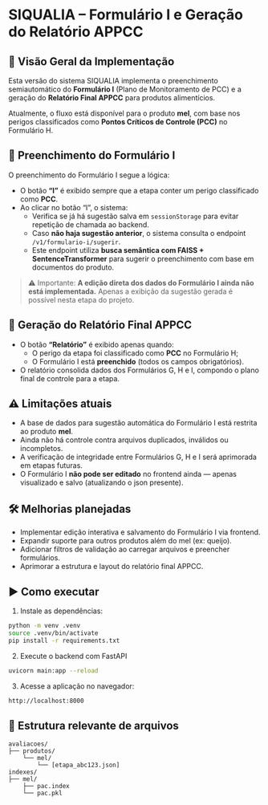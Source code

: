 # SIQUALIA – Formulário I e Geração do Relatório APPCC

## 🧩 Visão Geral da Implementação

Esta versão do sistema SIQUALIA implementa o preenchimento semiautomático do **Formulário I** (Plano de Monitoramento de PCC) e a geração do **Relatório Final APPCC** para produtos alimentícios.

Atualmente, o fluxo está disponível para o produto **mel**, com base nos perigos classificados como **Pontos Críticos de Controle (PCC)** no Formulário H.

## 🧪 Preenchimento do Formulário I

O preenchimento do Formulário I segue a lógica:

- O botão **“I”** é exibido sempre que a etapa conter um perigo classificado como **PCC**.
- Ao clicar no botão “I”, o sistema:
  - Verifica se já há sugestão salva em `sessionStorage` para evitar repetição de chamada ao backend.
  - Caso **não haja sugestão anterior**, o sistema consulta o endpoint `/v1/formulario-i/sugerir`.
  - Este endpoint utiliza **busca semântica com FAISS + SentenceTransformer** para sugerir o preenchimento com base em documentos do produto.

> ⚠️ Importante: **A edição direta dos dados do Formulário I ainda não está implementada.** Apenas a exibição da sugestão gerada é possível nesta etapa do projeto.

## 📄 Geração do Relatório Final APPCC

- O botão **“Relatório”** é exibido apenas quando:
  - O perigo da etapa foi classificado como **PCC** no Formulário H;
  - O Formulário I está **preenchido** (todos os campos obrigatórios).
- O relatório consolida dados dos Formulários G, H e I, compondo o plano final de controle para a etapa.

## ⚠️ Limitações atuais

- A base de dados para sugestão automática do Formulário I está restrita ao produto **mel**.
- Ainda não há controle contra arquivos duplicados, inválidos ou incompletos.
- A verificação de integridade entre Formulários G, H e I será aprimorada em etapas futuras.
- O Formulário I **não pode ser editado** no frontend ainda — apenas visualizado e salvo (atualizando o json presente).

## 🛠 Melhorias planejadas

- Implementar edição interativa e salvamento do Formulário I via frontend.
- Expandir suporte para outros produtos além do mel (ex: queijo).
- Adicionar filtros de validação ao carregar arquivos e preencher formulários.
- Aprimorar a estrutura e layout do relatório final APPCC.

## ▶️ Como executar

1. Instale as dependências:

```bash
python -m venv .venv
source .venv/bin/activate
pip install -r requirements.txt
```

2. Execute o backend com FastAPI
```bash
uvicorn main:app --reload
```
3. Acesse a aplicação no navegador:
```bash
http://localhost:8000
```

## 📂 Estrutura relevante de arquivos
```pgsql
avaliacoes/
├── produtos/
    └── mel/
        └── [etapa_abc123.json]
indexes/
├── mel/
    ├── pac.index
    └── pac.pkl
```
